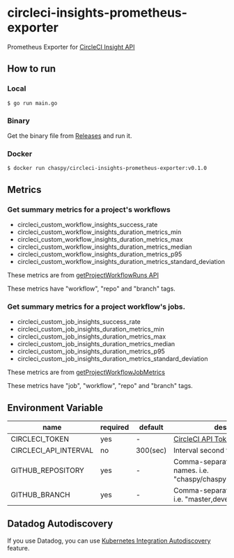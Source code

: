 # circleci-insights-prometheus-exporter

Prometheus Exporter for [CircleCI Insight API](https://circleci.com/docs/api/v2/#tag/Insights)

## How to run

### Local

```
$ go run main.go
```

### Binary

Get the binary file from [Releases](https://github.com/chaspy/circleci-insights-prometheus-exporter/releases) and run it.

### Docker

```
$ docker run chaspy/circleci-insights-prometheus-exporter:v0.1.0
```

## Metrics

### Get summary metrics for a project's workflows

* circleci_custom_workflow_insights_success_rate
* circleci_custom_workflow_insights_duration_metrics_min
* circleci_custom_workflow_insights_duration_metrics_max
* circleci_custom_workflow_insights_duration_metrics_median
* circleci_custom_workflow_insights_duration_metrics_p95
* circleci_custom_workflow_insights_duration_metrics_standard_deviation

These metrics are from [getProjectWorkflowRuns API](https://circleci.com/docs/api/v2/#operation/getProjectWorkflowRuns)

These metrics have "workflow", "repo" and "branch" tags.

### Get summary metrics for a project workflow's jobs.

* circleci_custom_job_insights_success_rate
* circleci_custom_job_insights_duration_metrics_min
* circleci_custom_job_insights_duration_metrics_max
* circleci_custom_job_insights_duration_metrics_median
* circleci_custom_job_insights_duration_metrics_p95
* circleci_custom_job_insights_duration_metrics_standard_deviation

These metrics are from [getProjectWorkflowJobMetrics](https://circleci.com/docs/api/v2/#operation/getProjectWorkflowJobMetrics)

These metrics have "job", "workflow", "repo" and "branch" tags.

## Environment Variable

|name                 |required|default |description|
|---------------------|--------|--------|-----------|
|CIRCLECI_TOKEN       |yes     |-       |[CircleCI API Token](https://app.circleci.com/settings/user/tokens)|
|CIRCLECI_API_INTERVAL|no      |300(sec)|Interval second for calling the API|
|GITHUB_REPOSITORY    |yes     |-       |Comma-separated repository names. i.e. "chaspy/chaspy.me,chaspy/dotfiles"|
|GITHUB_BRANCH        |yes     |-       |Comma-separated branch names. i.e. "master,develop"|

## Datadog Autodiscovery

If you use Datadog, you can use [Kubernetes Integration Autodiscovery](https://docs.datadoghq.com/agent/kubernetes/integrations/?tab=kubernetes) feature.
